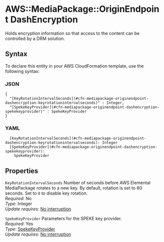 # AWS::MediaPackage::OriginEndpoint DashEncryption<a name="aws-properties-mediapackage-originendpoint-dashencryption"></a>

Holds encryption information so that access to the content can be controlled by a DRM solution\. 

## Syntax<a name="aws-properties-mediapackage-originendpoint-dashencryption-syntax"></a>

To declare this entity in your AWS CloudFormation template, use the following syntax:

### JSON<a name="aws-properties-mediapackage-originendpoint-dashencryption-syntax.json"></a>

```
{
  "[KeyRotationIntervalSeconds](#cfn-mediapackage-originendpoint-dashencryption-keyrotationintervalseconds)" : Integer,
  "[SpekeKeyProvider](#cfn-mediapackage-originendpoint-dashencryption-spekekeyprovider)" : SpekeKeyProvider
}
```

### YAML<a name="aws-properties-mediapackage-originendpoint-dashencryption-syntax.yaml"></a>

```
  [KeyRotationIntervalSeconds](#cfn-mediapackage-originendpoint-dashencryption-keyrotationintervalseconds): Integer
  [SpekeKeyProvider](#cfn-mediapackage-originendpoint-dashencryption-spekekeyprovider): 
    SpekeKeyProvider
```

## Properties<a name="aws-properties-mediapackage-originendpoint-dashencryption-properties"></a>

`KeyRotationIntervalSeconds`  <a name="cfn-mediapackage-originendpoint-dashencryption-keyrotationintervalseconds"></a>
Number of seconds before AWS Elemental MediaPackage rotates to a new key\. By default, rotation is set to 60 seconds\. Set to `0` to disable key rotation\.   
*Required*: No  
*Type*: Integer  
*Update requires*: [No interruption](https://docs.aws.amazon.com/AWSCloudFormation/latest/UserGuide/using-cfn-updating-stacks-update-behaviors.html#update-no-interrupt)

`SpekeKeyProvider`  <a name="cfn-mediapackage-originendpoint-dashencryption-spekekeyprovider"></a>
Parameters for the SPEKE key provider\.  
*Required*: Yes  
*Type*: [SpekeKeyProvider](aws-properties-mediapackage-originendpoint-spekekeyprovider.md)  
*Update requires*: [No interruption](https://docs.aws.amazon.com/AWSCloudFormation/latest/UserGuide/using-cfn-updating-stacks-update-behaviors.html#update-no-interrupt)